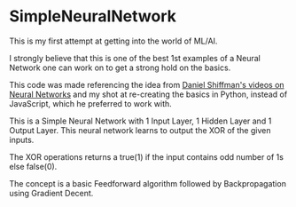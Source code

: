 # SimpleNeuralNetwork

This is my first attempt at getting into the world of ML/AI.

I strongly believe that this is one of the best 1st examples of a Neural Network one can work on to get a strong hold on the basics.

This code was made referencing the idea from [Daniel Shiffman's videos on Neural Networks](https://www.youtube.com/watch?v=XJ7HLz9VYz0&list=PLRqwX-V7Uu6Y7MdSCaIfsxc561QI0U0Tb) and my shot at re-creating the basics in Python, instead of JavaScript, which he preferred to work with.

This is a Simple Neural Network with 1 Input Layer, 1 Hidden Layer and 1 Output Layer.
This neural network learns to output the XOR of the given inputs.

The XOR operations returns a true(1) if the input contains odd number of 1s else false(0).

The concept is a basic Feedforward algorithm followed by Backpropagation using Gradient Decent.
